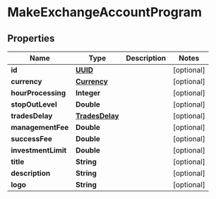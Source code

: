 # MakeExchangeAccountProgram

## Properties
Name | Type | Description | Notes
------------ | ------------- | ------------- | -------------
**id** | [**UUID**](UUID.md) |  |  [optional]
**currency** | [**Currency**](Currency.md) |  |  [optional]
**hourProcessing** | **Integer** |  |  [optional]
**stopOutLevel** | **Double** |  |  [optional]
**tradesDelay** | [**TradesDelay**](TradesDelay.md) |  |  [optional]
**managementFee** | **Double** |  |  [optional]
**successFee** | **Double** |  |  [optional]
**investmentLimit** | **Double** |  |  [optional]
**title** | **String** |  |  [optional]
**description** | **String** |  |  [optional]
**logo** | **String** |  |  [optional]
